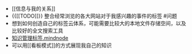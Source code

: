 - [[信息与我的关系]]
- {{[[TODO]]}} 整合经常浏览的各大网站对于我感兴趣的事件的标签
#问题
- 想到如何创造自己的标签云体系，可能需要比较大的本地文件存储空间，以及比较好的全文搜索工具
- [知识管理标签.mindnode](hook://file/8yHUqCUeK?p=VzZMMzlVWUw2Wn5jb21+bWluZG5vZGV+TWluZE5vZGUvRG9jdW1lbnRz&n=%E7%9F%A5%E8%AF%86%E7%AE%A1%E7%90%86%E6%A0%87%E7%AD%BE.mindnode)
- 可以用[[看板模式]]的方式展现我自己的知识
